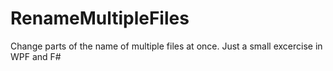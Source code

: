 # RenameMultipleFiles
Change parts of the name of multiple files at once. 
Just a small excercise in WPF and F#
